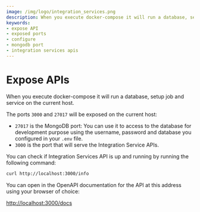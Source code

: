```yaml
---
image: /img/logo/integration_services.png
description: When you execute docker-compose it will run a database, setup job and service on the current host. The ports `3000` and `27017` will be exposed on the current host.
keywords:
- expose API
- exposed ports
- configure
- mongodb port
- integration services apis
---
```


# Expose APIs

When you execute docker-compose it will run a database, setup job and service on the current host.

The ports `3000` and `27017` will be exposed on the current host:

- `27017` is the MongoDB port: You can use it to access to the database for development purpose using the username,
  password and database you configured in your `.env` file.
- `3000` is the port that will serve the Integration Service APIs.

You can check if Integration Services API is up and running by running the following command:

```bash
curl http://localhost:3000/info
```

You can open in the OpenAPI documentation for the API at this address using your browser of choice:

[http://localhost:3000/docs](http://localhost:3000/docs)
